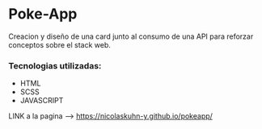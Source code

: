 # Poke-App

Creacion y diseño de una card junto al consumo de una API para reforzar conceptos sobre el stack web.

### Tecnologias utilizadas:

* HTML
* SCSS
* JAVASCRIPT

LINK a la pagina -->  https://nicolaskuhn-y.github.io/pokeapp/
